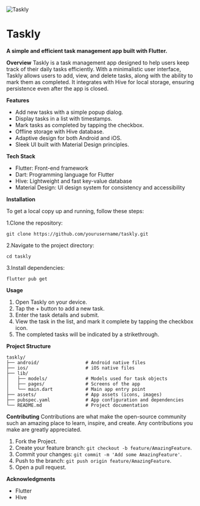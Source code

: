![Taskly](https://github.com/user-attachments/assets/8eda1375-d54b-4912-baeb-9a91e847cf5d)


# Taskly
**A simple and efficient task management app built with Flutter.**

**Overview**
Taskly is a task management app designed to help users keep track of their daily tasks efficiently. With a minimalistic user interface, Taskly allows users to add, view, and delete tasks, along with the ability to mark them as completed. It integrates with Hive for local storage, ensuring persistence even after the app is closed.

**Features**
* Add new tasks with a simple popup dialog.
* Display tasks in a list with timestamps.
* Mark tasks as completed by tapping the checkbox.
* Offline storage with Hive database.
* Adaptive design for both Android and iOS.
* Sleek UI built with Material Design principles.
  
**Tech Stack**
* Flutter: Front-end framework
* Dart: Programming language for Flutter
* Hive: Lightweight and fast key-value database
* Material Design: UI design system for consistency and accessibility
  
**Installation**

To get a local copy up and running, follow these steps:

1.Clone the repository:
```
git clone https://github.com/yourusername/taskly.git
```
2.Navigate to the project directory:
```
cd taskly
```
3.Install dependencies:
```
flutter pub get
```
**Usage**
1. Open Taskly on your device.
2. Tap the + button to add a new task.
3. Enter the task details and submit.
4. View the task in the list, and mark it complete by tapping the checkbox icon.
5. The completed tasks will be indicated by a strikethrough.

**Project Structure**
```
taskly/
├── android/                 # Android native files
├── ios/                     # iOS native files
├── lib/
│   ├── models/              # Models used for task objects
│   ├── pages/               # Screens of the app
│   └── main.dart            # Main app entry point
├── assets/                  # App assets (icons, images)
├── pubspec.yaml             # App configuration and dependencies
└── README.md                # Project documentation
```
**Contributing**
Contributions are what make the open-source community such an amazing place to learn, inspire, and create. Any contributions you make are greatly appreciated.

1. Fork the Project.
2. Create your feature branch: `git checkout -b feature/AmazingFeature`.
3. Commit your changes: `git commit -m 'Add some AmazingFeature'`.
4. Push to the branch: `git push origin feature/AmazingFeature`.
5. Open a pull request.

**Acknowledgments**
* Flutter
* Hive

